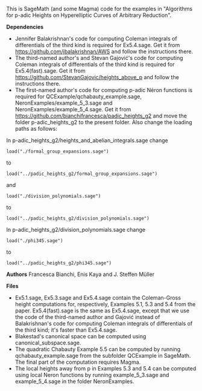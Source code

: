 This is SageMath (and some Magma) code for the examples in "Algorithms for p-adic Heights on Hyperelliptic Curves of Arbitrary Reduction".

**Dependencies**

* Jennifer Balakrishnan's code for computing Coleman integrals of differentials of the third kind is required for Ex5.4.sage. Get it from https://github.com/jbalakrishnan/AWS and follow the instructions there.
* The third-named author's and Stevan Gajović's code for computing Coleman integrals of differentials of the third kind is required for Ex5.4(fast).sage. Get it from https://github.com/StevanGajovic/heights_above_p and follow the instructions there.
* The first-named author's code for computing p-adic Néron functions is required for QCExample/qchabauty_example.sage, NeronExamples/example_5_3.sage and NeronExamples/example_5_4.sage. Get it from https://github.com/bianchifrancesca/padic_heights_g2 and move the folder p-adic_heights_g2 to the present folder. Also change the loading paths as follows:

In p-adic_heights_g2/heights_and_abelian_integrals.sage change
    
```load("./formal_group_expansions.sage")``` 

to

  ```load("../padic_heights_g2/formal_group_expansions.sage")```
  
and

  ```load("./division_polynomials.sage")```
  
to

  ```load("../padic_heights_g2/division_polynomials.sage")```
  
In p-adic_heights_g2/division_polynomials.sage change 

```load("./phi345.sage")```

to  

```load("../padic_heights_g2/phi345.sage")```

**Authors**
Francesca Bianchi, Enis Kaya and J. Steffen Müller

**Files**

* Ex5.1.sage, Ex5.3.sage and Ex5.4.sage contain the Coleman-Gross height computations for, respectively, Examples 5.1, 5.3 and 5.4 from the paper. Ex5.4(fast).sage is the same as Ex5.4.sage, except that we use the code of the third-named author and Gajović instead of Balakrishnan's code for computing Coleman integrals of differentials of the third kind; it's faster than Ex5.4.sage.
* Blakestad's canonical space can be computed using canonical_subspace.sage.
* The quadratic Chabauty Example 5.5 can be computed by running qchabauty_example.sage from the subfolder QCExample in SageMath. The final part of the computation requires Magma.
* The local heights away from p in Examples 5.3 and 5.4 can be computed using local Neron functions by running example_5_3.sage and example_5_4.sage in the folder NeronExamples.


